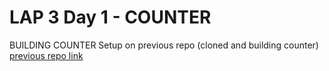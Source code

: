 # LAP 3 Day 1 - COUNTER

BUILDING COUNTER
Setup on previous repo (cloned and building counter)
[previous repo link](https://github.com/Igormirowski/LAP-3-Hooks-useState)
